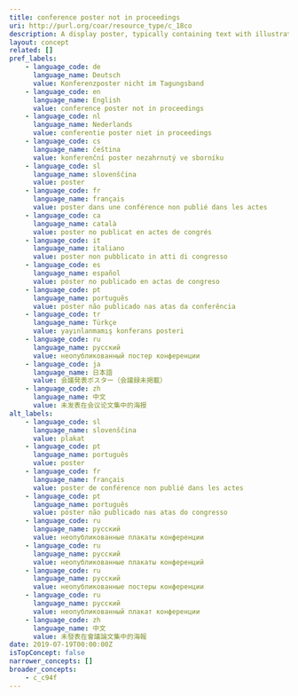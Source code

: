 ```yaml
---
title: conference poster not in proceedings
uri: http://purl.org/coar/resource_type/c_18co
description: A display poster, typically containing text with illustrative figures and/or tables, usually reporting research results or proposing hypotheses, submitted for acceptance to and/or presented at a conference, seminar, symposium, workshop or similar event. (Adapted from fabio)
layout: concept
related: []
pref_labels:
    - language_code: de
      language_name: Deutsch
      value: Konferenzposter nicht im Tagungsband
    - language_code: en
      language_name: English
      value: conference poster not in proceedings
    - language_code: nl
      language_name: Nederlands
      value: conferentie poster niet in proceedings
    - language_code: cs
      language_name: čeština
      value: konferenční poster nezahrnutý ve sborníku
    - language_code: sl
      language_name: slovenščina
      value: poster
    - language_code: fr
      language_name: français
      value: poster dans une conférence non publié dans les actes
    - language_code: ca
      language_name: català
      value: poster no publicat en actes de congrés
    - language_code: it
      language_name: italiano
      value: poster non pubblicato in atti di congresso
    - language_code: es
      language_name: español
      value: póster no publicado en actas de congreso
    - language_code: pt
      language_name: português
      value: póster não publicado nas atas da conferência
    - language_code: tr
      language_name: Türkçe
      value: yayınlanmamış konferans posteri
    - language_code: ru
      language_name: русский
      value: неопубликованный постер конференции
    - language_code: ja
      language_name: 日本語
      value: 会議発表ポスター（会議録未掲載）
    - language_code: zh
      language_name: 中文
      value: 未发表在会议论文集中的海报
alt_labels:
    - language_code: sl
      language_name: slovenščina
      value: plakat
    - language_code: pt
      language_name: português
      value: poster
    - language_code: fr
      language_name: français
      value: poster de conférence non publié dans les actes
    - language_code: pt
      language_name: português
      value: póster não publicado nas atas do congresso
    - language_code: ru
      language_name: русский
      value: неопубликованные плакаты конференции
    - language_code: ru
      language_name: русский
      value: неопубликованные плакаты конференций
    - language_code: ru
      language_name: русский
      value: неопубликованные постеры конференции
    - language_code: ru
      language_name: русский
      value: неопубликованный плакат конференции
    - language_code: zh
      language_name: 中文
      value: 未發表在會議論文集中的海報
date: 2019-07-19T00:00:00Z
isTopConcept: false
narrower_concepts: []
broader_concepts:
    - c_c94f
---
```


